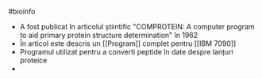 #bioinfo 
- A fost  publicat în articolul știintific "COMPROTEIN: A computer program to aid primary protein structure determination"  în 1962 
- În articol este  descris un [[Program]] complet pentru [[IBM 7090]] 
- Programul utilizat pentru a converti peptide în date despre lanțuri proteice
- 